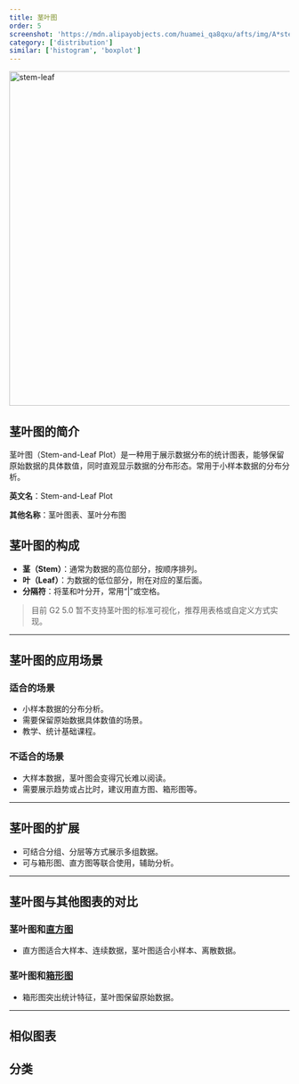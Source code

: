 ```yaml
---
title: 茎叶图
order: 5
screenshot: 'https://mdn.alipayobjects.com/huamei_qa8qxu/afts/img/A*stem-leaf-demo.png/original'
category: ['distribution']
similar: ['histogram', 'boxplot']
---
```


<img alt="stem-leaf" src="https://mdn.alipayobjects.com/huamei_qa8qxu/afts/img/A*stem-leaf-demo.png/original" width=600/>

## 茎叶图的简介

茎叶图（Stem-and-Leaf Plot）是一种用于展示数据分布的统计图表，能够保留原始数据的具体数值，同时直观显示数据的分布形态。常用于小样本数据的分布分析。

**英文名**：Stem-and-Leaf Plot

**其他名称**：茎叶图表、茎叶分布图

## 茎叶图的构成

- **茎（Stem）**：通常为数据的高位部分，按顺序排列。
- **叶（Leaf）**：为数据的低位部分，附在对应的茎后面。
- **分隔符**：将茎和叶分开，常用“|”或空格。

> 目前 G2 5.0 暂不支持茎叶图的标准可视化，推荐用表格或自定义方式实现。

---

## 茎叶图的应用场景

### 适合的场景

- 小样本数据的分布分析。
- 需要保留原始数据具体数值的场景。
- 教学、统计基础课程。

### 不适合的场景

- 大样本数据，茎叶图会变得冗长难以阅读。
- 需要展示趋势或占比时，建议用直方图、箱形图等。

---

## 茎叶图的扩展

- 可结合分组、分层等方式展示多组数据。
- 可与箱形图、直方图等联合使用，辅助分析。

---

## 茎叶图与其他图表的对比

### 茎叶图和[直方图](/charts/histogram)

- 直方图适合大样本、连续数据，茎叶图适合小样本、离散数据。

### 茎叶图和[箱形图](/charts/boxplot)

- 箱形图突出统计特征，茎叶图保留原始数据。

---

## 相似图表

<code src="./demos/list-card.tsx"></code>

## 分类

<code src="./demos/list-category.tsx"></code>
